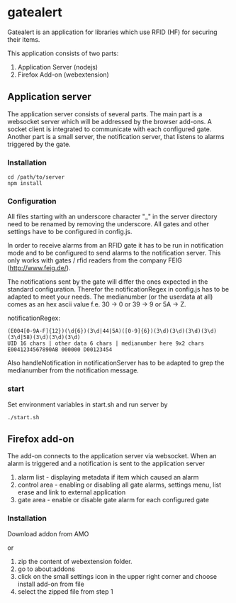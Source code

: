 # gatealert

Gatealert is an application for libraries which use RFID (HF) for securing their items. 

This application consists of two parts:
1. Application Server (nodejs)
2. Firefox Add-on (webextension)

## Application server

The application server consists of several parts. The main part is a websocket server which will be addressed by the browser add-ons. A socket client is integrated to communicate with each configured gate. Another part is a small server, the notification server, that listens to alarms triggered by the gate.


### Installation

    cd /path/to/server
    npm install
    
### Configuration

All files starting with an underscore character "\_" in the server directory need to be renamed by removing the underscore.
All gates and other settings have to be configured in config.js.

In order to receive alarms from an RFID gate it has to be run in notification mode and to be configured to send alarms to the notification server. This only works with gates / rfid readers from the company FEIG (http://www.feig.de/).

The notifications sent by the gate will differ the ones expected in the standard configuration. Therefor the notificationRegex in config.js has to be adapted to meet your needs. The medianumber (or the userdata at all) comes as an hex ascii value f.e. 30 -> 0 or 39 -> 9 or 5A -> Z.

notificationRegex: 
    
    (E004[0-9A-F]{12})(\d{6})(3\d|44|5A)([0-9]{6})(3\d)(3\d)(3\d)(3\d)(3\d|58)(3\d)(3\d)(3\d)
    UID 16 chars | other data 6 chars | medianumber here 9x2 chars
    E0041234567890AB 000000 D00123454

Also handleNotification in notificationServer has to be adapted to grep the medianumber from the notification message.

### start

Set environment variables in start.sh and run server by

    ./start.sh

## Firefox add-on
 
The add-on connects  to the application server via websocket. When an alarm is triggered and a notification is sent to the application server

1. alarm list - displaying metadata if item which caused an alarm
2. control area - enabling or disabling all gate alarms, settings menu, list erase and link to external application
3. gate area - enable or disable gate alarm for each configured gate

### Installation

Download addon from AMO

or 

1. zip the content of webextension folder.
2. go to about:addons
3. click on the small settings icon in the upper right corner and choose install add-on from file
4. select the zipped file from step 1

